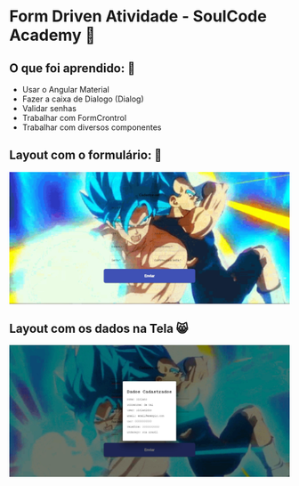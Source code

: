# Form Driven Atividade - SoulCode Academy 📔


## O que foi aprendido: 🚀
- Usar o Angular Material
- Fazer a caixa de Dialogo (Dialog)
- Validar senhas
- Trabalhar com FormCrontrol
- Trabalhar com diversos componentes


## Layout com o formulário: 🙂

![Layout - Desktop - Formulário](https://github.com/Raiannecaroline/exercicio-06-form-driven-soulCode/blob/main/img/Formul%C3%A1rio.jpg)

## Layout com os dados na Tela 😸

![Layout - Desktop - Dados](https://github.com/Raiannecaroline/exercicio-06-form-driven-soulCode/blob/main/img/Com%20os%20dados.jpg)
